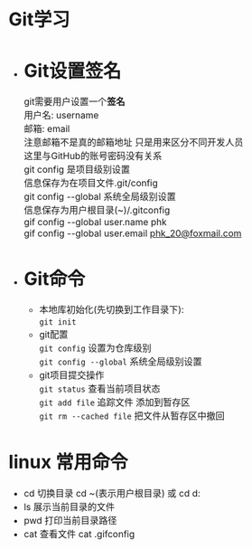 <font size="3px">

# Git学习
* # Git设置签名  
    git需要用户设置一个**签名**  
    用户名: username  
    邮箱: email  
    注意邮箱不是真的邮箱地址 只是用来区分不同开发人员  
    这里与GitHub的账号密码没有关系  
    git config 是项目级别设置  
    信息保存为在项目文件.git/config   
    git config --global 系统全局级别设置  
    信息保存为用户根目录(~)/.gitconfig   
    gif config --global user.name phk  
    gif config --global user.email phk_20@foxmail.com

* # Git命令
    * 本地库初始化(先切换到工作目录下):   
    `git init `  
    * git配置  
    `git config` 设置为仓库级别  
    `git config --global` 系统全局级别设置  
    * git项目提交操作  
    `git status` 查看当前项目状态  
    `git add file` 追踪文件 添加到暂存区  
    `git rm --cached file` 把文件从暂存区中撤回  
# linux 常用命令
* cd 切换目录 cd ~(表示用户根目录)  或 cd d:
* ls 展示当前目录的文件
* pwd 打印当前目录路径
* cat 查看文件 cat .gifconfig